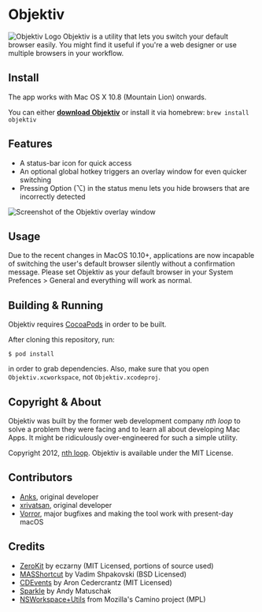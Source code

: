 Objektiv
========================================

![Objektiv Logo][logo] Objektiv is a utility that lets you switch your
default browser easily. You might find it useful if you're a web
designer or use multiple browsers in your workflow.

Install
----------------------------------------

The app works with Mac OS X 10.8 (Mountain Lion) onwards.

You can either **[download Objektiv][download]** or install it via homebrew: `brew install objektiv`

Features
----------------------------------------

 - A status-bar icon for quick access
 - An optional global hotkey triggers an overlay window for even quicker
   switching
 - Pressing Option (⌥) in the status menu lets you hide browsers that
   are incorrectly detected

![Screenshot of the Objektiv overlay window](Objektiv/en.lproj/objektiv-overlay.png)

Usage
----------------------------------------
Due to the recent changes in MacOS 10.10+, applications are now incapable of switching the user's default browser silently without a confirmation message. Please set Objektiv as your default browser in your System Prefences > General and everything will work as normal.

Building & Running
----------------------------------------

Objektiv requires [CocoaPods][] in order to be built.

After cloning this repository, run:

    $ pod install

in order to grab dependencies. Also, make sure that you open
`Objektiv.xcworkspace`, not `Objektiv.xcodeproj`.

Copyright & About
----------------------------------------

Objektiv was built by the former web development company *nth loop* to solve
a problem they were facing and to learn all about developing Mac Apps.
It might be ridiculously over-engineered for such a simple utility.

Copyright 2012, [nth loop][]. Objektiv is available under the MIT
License.

Contributors
----------------------------------------

* [Anks](https://github.com/Anks), original developer
* [xrivatsan](https://github.com/xrivatsan), original developer
* [Vorror](https://github.com/Vorror), major bugfixes and making the tool work with present-day macOS


Credits
----------------------------------------

  - [ZeroKit][] by eczarny (MIT Licensed, portions of source used)
  - [MASShortcut][] by Vadim Shpakovski (BSD Licensed)
  - [CDEvents][] by Aron Cedercrantz (MIT Licensed)
  - [Sparkle][] by Andy Matuschak
  - [NSWorkspace+Utils][1] from Mozilla's Camino project (MPL)

  [logo]:        Objektiv/Objektiv.iconset/icon_128x128.png
  [download]:    https://github.com/nthloop/Objektiv/releases
  [nth loop]:    http://nthloop.com
  [CocoaPods]:   http://cocoapods.org/
  [ZeroKit]:     https://github.com/eczarny/zerokit
  [MASShortcut]: https://github.com/shpakovski/MASShortcut
  [CDEvents]:    http://aron.cedercrantz.com/CDEvents/
  [Sparkle]:     http://sparkle.andymatuschak.org/
  [1]:           http://hg.mozilla.org/camino/file/6d654a6d1cf4/src/extensions/NSWorkspace%2BUtils.h
